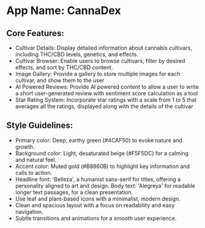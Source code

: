 # **App Name**: CannaDex

## Core Features:

- Cultivar Details: Display detailed information about cannabis cultivars, including THC/CBD levels, genetics, and effects.
- Cultivar Browser: Enable users to browse cultivars, filter by desired effects, and sort by THC/CBD content.
- Image Gallery: Provide a gallery to store multiple images for each cultivar, and show them to the user
- AI Powered Reviews: Provide AI powered content to allow a user to write a short user-generated review with sentiment score calculation as a tool
- Star Rating System: Incorporate star ratings with a scale from 1 to 5 that averages all the ratings, displayed along with the details of the cultivar

## Style Guidelines:

- Primary color: Deep, earthy green (#4CAF50) to evoke nature and growth.
- Background color: Light, desaturated beige (#F5F5DC) for a calming and natural feel.
- Accent color: Muted gold (#B8860B) to highlight key information and calls to action.
- Headline font: 'Belleza', a humanist sans-serif for titles, offering a personality aligned to art and design. Body text: 'Alegreya' for readable longer text passages, for a clean presentation. 
- Use leaf and plant-based icons with a minimalist, modern design.
- Clean and spacious layout with a focus on readability and easy navigation.
- Subtle transitions and animations for a smooth user experience.
